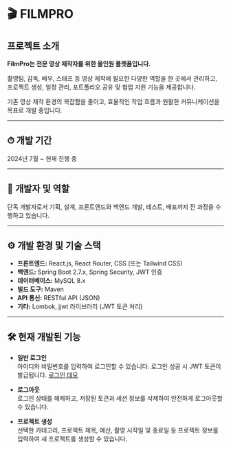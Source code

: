 # 🎬 FILMPRO
## 프로젝트 소개

**FilmPro는 전문 영상 제작자를 위한 올인원 플랫폼입니다.**

촬영팀, 감독, 배우, 스태프 등 영상 제작에 필요한 다양한 역할을 한 곳에서 관리하고,  
프로젝트 생성, 일정 관리, 포트폴리오 공유 및 협업 지원 기능을 제공합니다.  

기존 영상 제작 환경의 복잡함을 줄이고, 효율적인 작업 흐름과 원활한 커뮤니케이션을 목표로 개발 중입니다.

---

## ⏱ 개발 기간

2024년 7월 ~ 현재 진행 중

---

## 👤 개발자 및 역할

단독 개발자로서 기획, 설계, 프론트엔드와 백엔드 개발, 테스트, 배포까지 전 과정을 수행하고 있습니다.

---

## ⚙ 개발 환경 및 기술 스택

- **프론트엔드:** React.js, React Router, CSS (또는 Tailwind CSS)  
- **백엔드:** Spring Boot 2.7.x, Spring Security, JWT 인증  
- **데이터베이스:** MySQL 8.x  
- **빌드 도구:** Maven  
- **API 통신:** RESTful API (JSON)  
- **기타:** Lombok, jjwt 라이브러리 (JWT 토큰 처리)  

---

## 🛠 현재 개발된 기능

- **일반 로그인**  
  아이디와 비밀번호를 입력하여 로그인할 수 있습니다. 로그인 성공 시 JWT 토큰이 발급됩니다.
  [로그인 데모](./images/production로그인.gif)

- **로그아웃**  
  로그인 상태를 해제하고, 저장된 토큰과 세션 정보를 삭제하여 안전하게 로그아웃할 수 있습니다.

- **프로젝트 생성**  
  선택한 카테고리, 프로젝트 제목, 예산, 촬영 시작일 및 종료일 등 프로젝트 정보를 입력하여 새 프로젝트를 생성할 수 있습니다.



